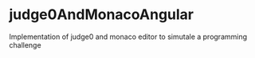 # judge0AndMonacoAngular
 Implementation of judge0 and monaco editor to simutale a programming challenge
